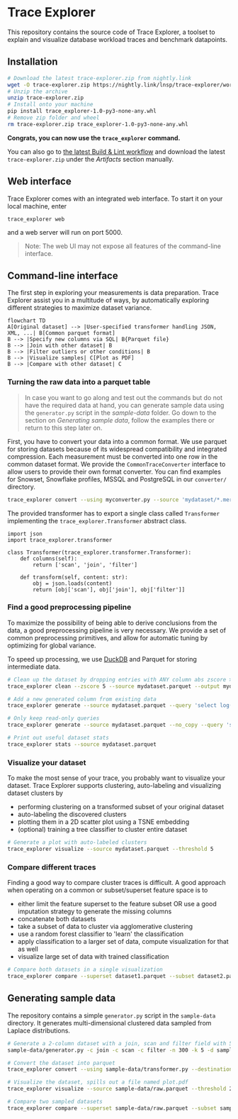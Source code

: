 # Trace Explorer

This repository contains the source code of Trace Explorer, a toolset to explain and visualize database workload traces and benchmark datapoints.

## Installation

```bash
# Download the latest trace-explorer.zip from nightly.link
wget -O trace-explorer.zip https://nightly.link/lnsp/trace-explorer/workflows/lint/main/trace-explorer.zip
# Unzip the archive
unzip trace-explorer.zip
# Install onto your machine
pip install trace_explorer-1.0-py3-none-any.whl
# Remove zip folder and wheel
rm trace-explorer.zip trace_explorer-1.0-py3-none-any.whl
```

**Congrats, you can now use the `trace_explorer` command.**

You can also go to [the latest Build & Lint workflow](https://github.com/lnsp/trace-explorer/actions/workflows/lint.yml) and download the latest `trace-explorer.zip` under the *Artifacts* section manually.

## Web interface

Trace Explorer comes with an integrated web interface. To start it on your local machine, enter

```
trace_explorer web
```

and a web server will run on port 5000.

> Note: The web UI may not expose all features of the command-line interface.

## Command-line interface

The first step in exploring your measurements is data preparation. Trace Explorer assist you in a multitude of ways, by automatically exploring different strategies to maximize dataset variance.

```mermaid
flowchart TD
A[Original dataset] --> |User-specified transformer handling JSON, XML, ...| B[Common parquet format]
B --> |Specify new columns via SQL| B{Parquet file}
B --> |Join with other dataset| B
B --> |Filter outliers or other conditions| B
B --> |Visualize samples| C[Plot as PDF]
B --> |Compare with other dataset| C
```

### Turning the raw data into a parquet table

> In case you want to go along and test out the commands but do not have the required data at hand, you can generate sample data using the `generator.py` script in the *sample-data* folder. Go down to the section on *Generating sample data*, follow the examples there or return to this step later on.

First, you have to convert your data into a common format. We use parquet for storing datasets because of its widespread compatibility and integrated compression. Each measurement must be converted into one row in the common dataset format. We provide the `CommonTraceConverter` interface to allow users to provide their own format converter. You can find examples for Snowset, Snowflake profiles, MSSQL and PostgreSQL in our `converter/` directory.

```bash
trace_explorer convert --using myconverter.py --source 'mydataset/*.merged' --output mydatasetcommon.parquet
```

The provided transformer has to export a single class called `Transformer` implementing the `trace_explorer.Transformer` abstract class.

```python3
import json
import trace_explorer.transformer

class Transformer(trace_explorer.transformer.Transformer):
    def columns(self):
        return ['scan', 'join', 'filter']

    def transform(self, content: str):
        obj = json.loads(content)
        return [obj['scan'], obj['join'], obj['filter']]
```

### Find a good preprocessing pipeline

To maximize the possibility of being able to derive conclusions from the data, a good preprocessing pipeline is very necessary. We provide a set of common preprocessing primitives, and allow for automatic tuning by optimizing for global variance.

To speed up processing, we use [DuckDB](https://duckdb.com) and Parquet for storing intermediate data.

```bash
# Clean up the dataset by dropping entries with ANY column abs zscore > 5
trace_explorer clean --zscore 5 --source mydataset.parquet --output mydataset_cleaned.parquet

# Add a new generated column from existing data
trace_explorer generate --source mydataset.parquet --query 'select log(1 + execTime) as execTimeLog from dataset'

# Only keep read-only queries
trace_explorer generate --source mydataset.parquet --no_copy --query 'select * from dataset where writtenBytes = 0'

# Print out useful dataset stats
trace_explorer stats --source mydataset.parquet
```

### Visualize your dataset

To make the most sense of your trace, you probably want to visualize your dataset. Trace Explorer supports clustering, auto-labeling and visualizing dataset clusters by

- performing clustering on a transformed subset of your original dataset
- auto-labeling the discovered clusters
- plotting them in a 2D scatter plot using a TSNE embedding
- (optional) training a tree classifier to cluster entire dataset

```bash
# Generate a plot with auto-labeled clusters
trace_explorer visualize --source mydataset.parquet --threshold 5
```

### Compare different traces

Finding a good way to compare cluster traces is difficult. A good approach when operating on a common or subset/superset feature space is to

- either limit the feature superset to the feature subset OR use a good imputation strategy to generate the missing columns
- concatenate both datasets
- take a subset of data to cluster via agglomerative clustering
- use a random forest classifier to 'learn' the classification
- apply classification to a larger set of data, compute visualization for that as well
- visualize large set of data with trained classification

```bash
# Compare both datasets in a single visualization
trace_explorer compare --superset dataset1.parquet --subset dataset2.parquet --exclude badcolumns
```
## Generating sample data

The repository contains a simple `generator.py` script in the `sample-data` directory. It generates multi-dimensional clustered data sampled from Laplace distributions.

```bash
# Generate a 2-column dataset with a join, scan and filter field with 5 clusters and 100 samples per cluster
sample-data/generator.py -c join -c scan -c filter -n 300 -k 5 -d sample-data/raw/

# Convert the dataset into parquet
trace_explorer convert --using sample-data/transformer.py --destination sample-data/raw.parquet --source 'sample-data/raw/*.json'

# Visualize the dataset, spills out a file named plot.pdf
trace_explorer visualize --source sample-data/raw.parquet --threshold 20

# Compare two sampled datasets
trace_explorer compare --superset sample-data/raw.parquet --subset sample-data/raw2.parquet
```
